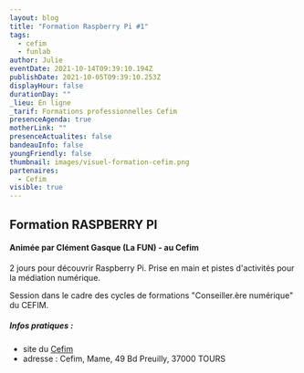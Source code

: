 ```yaml
---
layout: blog
title: "Formation Raspberry Pi #1"
tags:
  - cefim
  - funlab
author: Julie
eventDate: 2021-10-14T09:39:10.194Z
publishDate: 2021-10-05T09:39:10.253Z
displayHour: false
durationDay: ""
_lieu: En ligne
_tarif: Formations professionnelles Cefim
presenceAgenda: true
motherLink: ""
presenceActualites: false
bandeauInfo: false
youngFriendly: false
thumbnail: images/visuel-formation-cefim.png
partenaires:
  - Cefim
visible: true
---
```

## Formation RASPBERRY PI
#### Animée par Clément Gasque (La FUN) - au Cefim

2 jours pour découvrir Raspberry Pi.
Prise en main et pistes d'activités pour la médiation numérique.

Session dans le cadre des cycles de formations "Conseiller.ère numérique" du CEFIM.

##### Infos pratiques : 
* site du [Cefim](https://www.cefim.eu/)
* adresse : Cefim, Mame, 49 Bd Preuilly, 37000 TOURS

